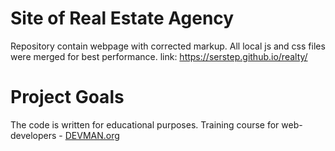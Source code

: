 # Site of Real Estate Agency

Repository contain webpage with corrected markup. All local js and css files were merged for best performance.
link: https://serstep.github.io/realty/

# Project Goals

The code is written for educational purposes. Training course for web-developers - [DEVMAN.org](https://devman.org)
